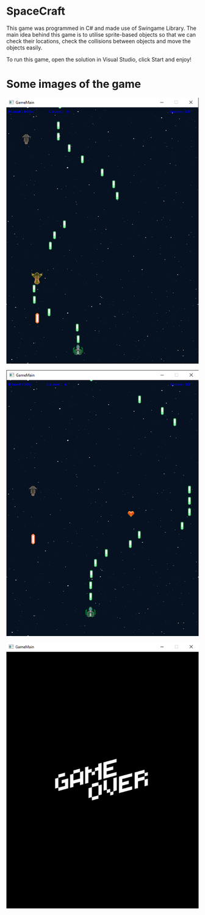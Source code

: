 # SpaceCraft
This game was programmed in C# and made use of Swingame Library. The main idea behind this game is to utilise sprite-based objects so that we can check their locations, check the collisions between objects and move the objects easily.

To run this game, open the solution in Visual Studio, click Start and enjoy!

# Some images of the game

![GameMain](images/GameMain.png)

![GameMain2](images/GameMain2.png)

![GameMain3](images/GameMain3.png)